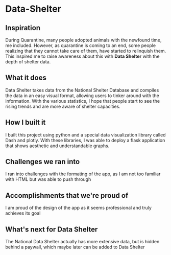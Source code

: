 # Data-Shelter

## Inspiration
During Quarantine, many people adopted animals with the newfound time, me included. However, as quarantine is coming to an end, some people realizing that they cannot take care of them, have started to relinquish them.  This inspired me to raise awareness about this with **Data Shelter** with the depth of shelter data.

## What it does
Data Shelter takes data from the National Shelter Database and compiles the data in an easy visual format, allowing users to tinker around with the information.  With the various statistics, I hope that people start to see the rising trends and are more aware of shelter capacities.

## How I built it
I built this project using python and a special data visualization library called Dash and plotly.  With these libraries, I was able to deploy a flask application that shows aesthetic and understandable graphs.

## Challenges we ran into
I ran into challenges with the formating of the app, as I am not too familiar with HTML but was able to push through

## Accomplishments that we're proud of
I am proud of the design of the app as it seems professional and truly achieves its goal

## What's next for Data Shelter
The National Data Shelter actually has more extensive data, but is hidden behind a paywall, which maybe later can be added to Data Shelter
